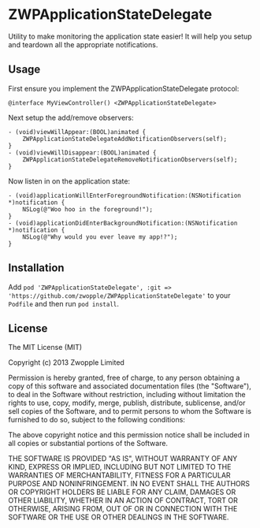 # ZWPApplicationStateDelegate

Utility to make monitoring the application state easier! It will help you setup and teardown all the appropriate notifications.

## Usage

First ensure you implement the ZWPApplicationStateDelegate protocol:

```objc
@interface MyViewController() <ZWPApplicationStateDelegate>
```

Next setup the add/remove observers:

```objc
- (void)viewWillAppear:(BOOL)animated {
    ZWPApplicationStateDelegateAddNotificationObservers(self);
}
- (void)viewWillDisappear:(BOOL)animated {
    ZWPApplicationStateDelegateRemoveNotificationObservers(self);
}
```

Now listen in on the application state:

```objc
- (void)applicationWillEnterForegroundNotification:(NSNotification *)notification {
    NSLog(@"Woo hoo in the foreground!");
}
- (void)applicationDidEnterBackgroundNotification:(NSNotification *)notification {
    NSLog(@"Why would you ever leave my app!?");
}
```

## Installation

Add `pod 'ZWPApplicationStateDelegate', :git => 'https://github.com/zwopple/ZWPApplicationStateDelegate'` to your `Podfile` and then run `pod install`.

## License

The MIT License (MIT)

Copyright (c) 2013 Zwopple Limited

Permission is hereby granted, free of charge, to any person obtaining a copy of
this software and associated documentation files (the "Software"), to deal in
the Software without restriction, including without limitation the rights to
use, copy, modify, merge, publish, distribute, sublicense, and/or sell copies of
the Software, and to permit persons to whom the Software is furnished to do so,
subject to the following conditions:

The above copyright notice and this permission notice shall be included in all
copies or substantial portions of the Software.

THE SOFTWARE IS PROVIDED "AS IS", WITHOUT WARRANTY OF ANY KIND, EXPRESS OR
IMPLIED, INCLUDING BUT NOT LIMITED TO THE WARRANTIES OF MERCHANTABILITY, FITNESS
FOR A PARTICULAR PURPOSE AND NONINFRINGEMENT. IN NO EVENT SHALL THE AUTHORS OR
COPYRIGHT HOLDERS BE LIABLE FOR ANY CLAIM, DAMAGES OR OTHER LIABILITY, WHETHER
IN AN ACTION OF CONTRACT, TORT OR OTHERWISE, ARISING FROM, OUT OF OR IN
CONNECTION WITH THE SOFTWARE OR THE USE OR OTHER DEALINGS IN THE SOFTWARE.